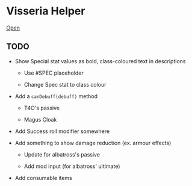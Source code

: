 # Visseria Helper

[Open](https://rewhowe.github.io/visseria_helper/)

## TODO

* Show Special stat values as bold, class-coloured text in descriptions

  * Use #SPEC placeholder

  * Change Spec stat to class colour

* Add a `canDebuff(debuff)` method

  * T4O's passive

  * Magus Cloak

* Add Success roll modifier somewhere

* Add something to show damage reduction (ex. armour effects)

  * Update for albatross's passive

  * Add mod input (for albatross' ultimate)

* Add consumable items
